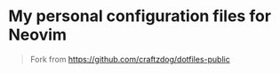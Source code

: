 # My personal configuration files for Neovim
> Fork from https://github.com/craftzdog/dotfiles-public
